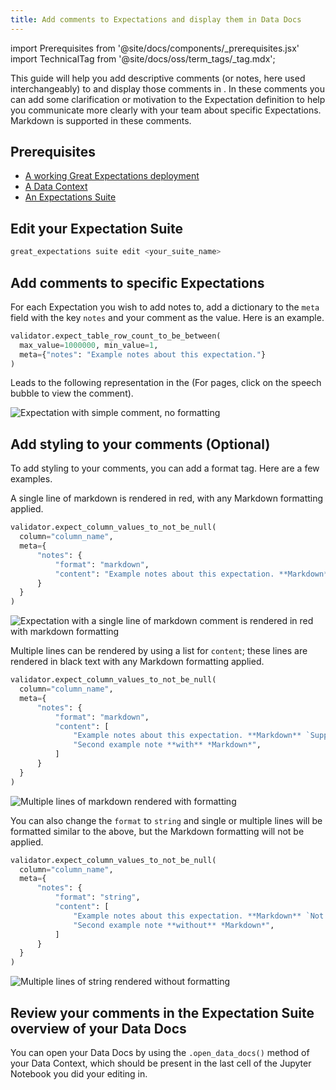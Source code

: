 ```yaml
---
title: Add comments to Expectations and display them in Data Docs
---
```

import Prerequisites from '@site/docs/components/_prerequisites.jsx'
import TechnicalTag from '@site/docs/oss/term_tags/_tag.mdx';

This guide will help you add descriptive comments (or notes, here used interchangeably) to <TechnicalTag tag="expectation" text="Expectations" /> and display those comments in <TechnicalTag tag="data_docs" text="Data Docs" />. In these comments you can add some clarification or motivation to the Expectation definition to help you communicate more clearly with your team about specific Expectations. Markdown is supported in these comments.

## Prerequisites

<Prerequisites>

- [A working Great Expectations deployment](/docs/oss/guides/setup/setup_overview)
- [A Data Context](/docs/oss/guides/setup/configuring_data_contexts/instantiating_data_contexts/instantiate_data_context)
- [An Expectations Suite](/docs/oss/guides/expectations/how_to_create_and_edit_expectations_with_instant_feedback_from_a_sample_batch_of_data)

</Prerequisites>

## Edit your Expectation Suite

```bash
great_expectations suite edit <your_suite_name>
```

## Add comments to specific Expectations

For each Expectation you wish to add notes to, add a dictionary to the ``meta`` field with the key ``notes`` and your comment as the value. Here is an example.

```python
validator.expect_table_row_count_to_be_between(
  max_value=1000000, min_value=1,
  meta={"notes": "Example notes about this expectation."}
)
```

Leads to the following representation in the <TechnicalTag tag="data_docs" text="Data Docs" /> (For <TechnicalTag tag="expectation_suite" text="Expectation Suite" /> pages, click on the speech bubble to view the comment).

![Expectation with simple comment, no formatting](@site/docs/oss/images/table_level_no_format.png)

## Add styling to your comments (Optional)

To add styling to your comments, you can add a format tag. Here are a few examples.

A single line of markdown is rendered in red, with any Markdown formatting applied.

```python
validator.expect_column_values_to_not_be_null(
  column="column_name",
  meta={
      "notes": {
          "format": "markdown",
          "content": "Example notes about this expectation. **Markdown** `Supported`."
      }
  }
)
```

![Expectation with a single line of markdown comment is rendered in red with markdown formatting](@site/docs/oss/images/single_line_markdown_red.png)

Multiple lines can be rendered by using a list for ``content``; these lines are rendered in black text with any Markdown formatting applied.

```python
validator.expect_column_values_to_not_be_null(
  column="column_name",
  meta={
      "notes": {
          "format": "markdown",
          "content": [
              "Example notes about this expectation. **Markdown** `Supported`.",
              "Second example note **with** *Markdown*",
          ]
      }
  }
)
```

![Multiple lines of markdown rendered with formatting](@site/docs/oss/images/multiple_line_markdown.png)

You can also change the ``format`` to ``string`` and single or multiple lines will be formatted similar to the above, but the Markdown formatting will not be applied.

```python
validator.expect_column_values_to_not_be_null(
  column="column_name",
  meta={
      "notes": {
          "format": "string",
          "content": [
              "Example notes about this expectation. **Markdown** `Not Supported`.",
              "Second example note **without** *Markdown*",
          ]
      }
  }
)
```

![Multiple lines of string rendered without formatting](@site/docs/oss/images/multiple_line_string.png)



## Review your comments in the Expectation Suite overview of your Data Docs

You can open your Data Docs by using the `.open_data_docs()` method of your Data Context, which should be present in the last cell of the Jupyter Notebook you did your editing in.